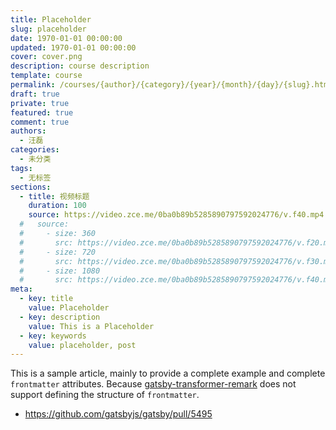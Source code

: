 ```yaml
---
title: Placeholder
slug: placeholder
date: 1970-01-01 00:00:00
updated: 1970-01-01 00:00:00
cover: cover.png
description: course description
template: course
permalink: /courses/{author}/{category}/{year}/{month}/{day}/{slug}.html
draft: true
private: true
featured: true
comment: true
authors:
  - 汪磊
categories:
  - 未分类
tags:
  - 无标签
sections:
  - title: 视频标题
    duration: 100
    source: https://video.zce.me/0ba0b89b5285890797592024776/v.f40.mp4
  #   source:
  #     - size: 360
  #       src: https://video.zce.me/0ba0b89b5285890797592024776/v.f20.mp4
  #     - size: 720
  #       src: https://video.zce.me/0ba0b89b5285890797592024776/v.f30.mp4
  #     - size: 1080
  #       src: https://video.zce.me/0ba0b89b5285890797592024776/v.f40.mp4
meta:
  - key: title
    value: Placeholder
  - key: description
    value: This is a Placeholder
  - key: keywords
    value: placeholder, post
---
```


This is a sample article, mainly to provide a complete example and complete `frontmatter` attributes. Because [gatsby-transformer-remark](https://www.gatsbyjs.org/packages/gatsby-transformer-remark/) does not support defining the structure of `frontmatter`.

- https://github.com/gatsbyjs/gatsby/pull/5495
